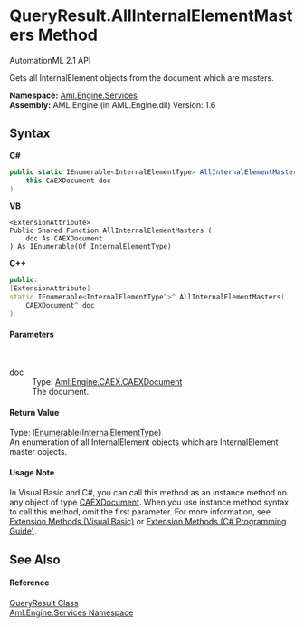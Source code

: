# QueryResult.AllInternalElementMasters Method 
AutomationML 2.1 API 

Gets all InternalElement objects from the document which are masters.

**Namespace:**&nbsp;<a href="N_Aml_Engine_Services">Aml.Engine.Services</a><br />**Assembly:**&nbsp;AML.Engine (in AML.Engine.dll) Version: 1.6

## Syntax

**C#**<br />
``` C#
public static IEnumerable<InternalElementType> AllInternalElementMasters(
	this CAEXDocument doc
)
```

**VB**<br />
``` VB
<ExtensionAttribute>
Public Shared Function AllInternalElementMasters ( 
	doc As CAEXDocument
) As IEnumerable(Of InternalElementType)
```

**C++**<br />
``` C++
public:
[ExtensionAttribute]
static IEnumerable<InternalElementType^>^ AllInternalElementMasters(
	CAEXDocument^ doc
)
```


#### Parameters
&nbsp;<dl><dt>doc</dt><dd>Type: <a href="T_Aml_Engine_CAEX_CAEXDocument">Aml.Engine.CAEX.CAEXDocument</a><br />The document.</dd></dl>

#### Return Value
Type: <a href="https://docs.microsoft.com/dotnet/api/system.collections.generic.ienumerable-1" target="_parent" rel="noopener noreferrer">IEnumerable</a>(<a href="T_Aml_Engine_CAEX_InternalElementType">InternalElementType</a>)<br />An enumeration of all InternalElement objects which are InternalElement master objects.

#### Usage Note
In Visual Basic and C#, you can call this method as an instance method on any object of type <a href="T_Aml_Engine_CAEX_CAEXDocument">CAEXDocument</a>. When you use instance method syntax to call this method, omit the first parameter. For more information, see <a href="https://docs.microsoft.com/dotnet/visual-basic/programming-guide/language-features/procedures/extension-methods" target="_blank" rel="noopener noreferrer">Extension Methods (Visual Basic)</a> or <a href="https://docs.microsoft.com/dotnet/csharp/programming-guide/classes-and-structs/extension-methods" target="_blank" rel="noopener noreferrer">Extension Methods (C# Programming Guide)</a>.

## See Also


#### Reference
<a href="T_Aml_Engine_Services_QueryResult">QueryResult Class</a><br /><a href="N_Aml_Engine_Services">Aml.Engine.Services Namespace</a><br />